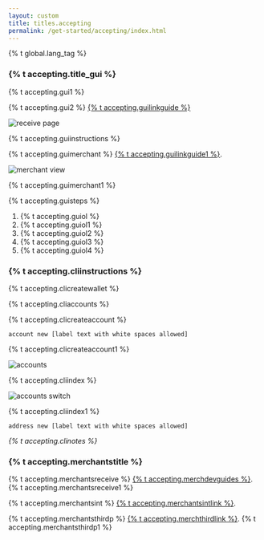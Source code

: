 ```yaml
---
layout: custom
title: titles.accepting
permalink: /get-started/accepting/index.html
---
```

{% t global.lang_tag %}
<section class="container">
    <div class="row">
        <div class="full">
          <div class="info-block text-adapt">
            <h3>{% t accepting.title_gui %}</h3>
              <p>{% t accepting.gui1 %}</p>
              <p>{% t accepting.gui2 %} <a href="https://github.com/byterub-ecosystem/byterub-GUI-guide/blob/master/byterub-GUI-guide.md#receive-byterub">{% t accepting.guilinkguide %}</a></p>
                <img class="top-margin" src="/img/receive.png" alt="receive page">
              <p>{% t accepting.guiinstructions %}</p>
              <p>{% t accepting.guimerchant %} <a href="https://github.com/byterub-ecosystem/byterub-GUI-guide/blob/master/byterub-GUI-guide.md#merchant-view">{% t accepting.guilinkguide1 %}</a>.</p>
                <img class="top-margin" src="/img/merchant_page.png" alt="merchant view">
              <p>{% t accepting.guimerchant1 %}</p>
              <p>{% t accepting.guisteps %}</p>
              <ol>
                <li>{% t accepting.guiol %}</li>
                <li>{% t accepting.guiol1 %}</li>
                <li>{% t accepting.guiol2 %}</li>
                <li>{% t accepting.guiol3 %}</li>
                <li>{% t accepting.guiol4 %}</li>
              </ol>
            <h3>{% t accepting.cliinstructions %}</h3>
              <p>{% t accepting.clicreatewallet %}</p>
              <p>{% t accepting.cliaccounts %}</p>
              <p>{% t accepting.clicreateaccount %}</p>
              <p><code>account new [label text with white spaces allowed]</code></p>
              <p>{% t accepting.clicreateaccount1 %}</p>
                <img class="top-margin" src="/img/account_cli.png" alt="accounts">
              <p>{% t accepting.cliindex %}</p>
                <img class="top-margin" src="/img/account_switch.png" alt="accounts switch">
              <p>{% t accepting.cliindex1 %}</p>
              <p><code>address new [label text with white spaces allowed]</code></p>
              <p><i>{% t accepting.clinotes %}</i></p>
            <h3>{% t accepting.merchantstitle %}</h3>
              <p>{% t accepting.merchantsreceive %} <a href="{{ site.baseurl }}/resources/developer-guides/">{% t accepting.merchdevguides %}</a>. {% t accepting.merchantsreceive1 %}</p>
              <p>{% t accepting.merchantsint %} <a href="https://github.com/byterub-integrations">{% t accepting.merchantsintlink %}</a>.</p>
              <p>{% t accepting.merchantsthirdp %} <a href="{{ site.baseurl }}/community/merchants/">{% t accepting.merchthirdlink %}</a>. {% t accepting.merchantsthirdp1 %}</p>
          </div>
        </div>                
    </div>
</section>
